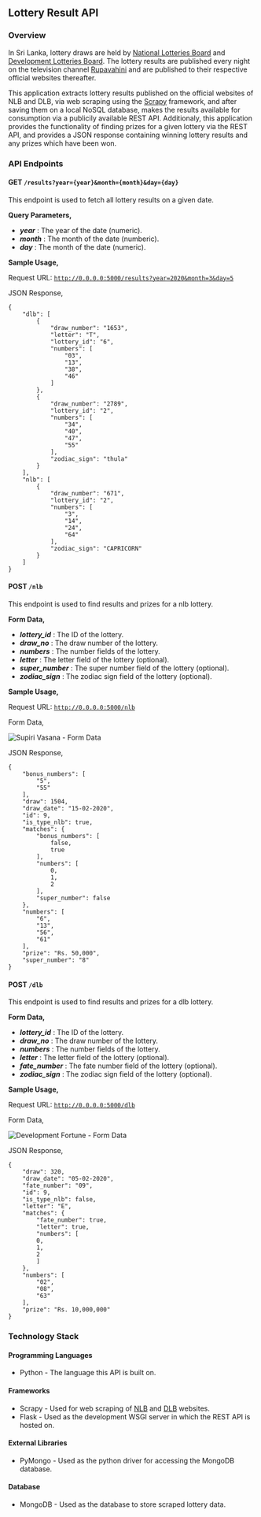 ## Lottery Result API

### Overview

In Sri Lanka, lottery draws are held by [National Lotteries Board](https://nlb.lk) and [Development Lotteries Board](https://dlb.lk). The lottery results are published every night on the television channel [Rupavahini](http://www.rupavahini.lk/) and are published to their respective official websites thereafter. 

This application extracts lottery results published on the official websites of NLB and DLB, via web scraping using the [Scrapy](https://scrapy.org/) framework, and after saving them on a local NoSQL database, makes the results available for consumption via a publicily available REST API. Additionaly, this application provides the functionality of finding prizes for a given lottery via the REST API, and provides a JSON response containing winning lottery results and any prizes which have been won.

### API Endpoints

#### **GET** <code>/results?year={year}&month={month}&day={day}</code>

This endpoint is used to fetch all lottery results on a given date.

**Query Parameters,**

* ***year*** : The year of the date (numeric).
* ***month*** : The month of the date (numberic).
* ***day*** : The month of the date (numeric).

**Sample Usage,**

Request URL: <code>http://0.0.0.0:5000/results?year=2020&month=3&day=5</code>

JSON Response,

    {
        "dlb": [
            {
                "draw_number": "1653",
                "letter": "T",
                "lottery_id": "6",
                "numbers": [
                    "03",
                    "13",
                    "38",
                    "46"
                ]
            },
            {
                "draw_number": "2789",
                "lottery_id": "2",
                "numbers": [
                    "34",
                    "40",
                    "47",
                    "55"
                ],
                "zodiac_sign": "thula"
            }
        ],
        "nlb": [
            {
                "draw_number": "671",
                "lottery_id": "2",
                "numbers": [
                    "3",
                    "14",
                    "24",
                    "64"
                ],
                "zodiac_sign": "CAPRICORN"
            }
        ]   
    }

#### **POST** <code>/nlb</code>

This endpoint is used to find results and prizes for a nlb lottery.

**Form Data,**

* ***lottery_id*** : The ID of the lottery.
* ***draw_no*** : The draw number of the lottery.
* ***numbers*** : The number fields of the lottery.
* ***letter*** : The letter field of the lottery (optional).
* ***super_number*** : The super number field of the lottery (optional).
* ***zodiac_sign*** : The zodiac sign field of the lottery (optional).

**Sample Usage,**

Request URL: <code>http://0.0.0.0:5000/nlb</code>

Form Data,

![Supiri Vasana - Form Data](https://user-images.githubusercontent.com/58177462/81444479-d2708c00-9194-11ea-9715-1dbef23ff388.png)

JSON Response,

    {
        "bonus_numbers": [
            "5",
            "55"
        ],
        "draw": 1504,
        "draw_date": "15-02-2020",
        "id": 9,
        "is_type_nlb": true,
        "matches": {
            "bonus_numbers": [
                false,
                true
            ],
            "numbers": [
                0,
                1,
                2
            ],
            "super_number": false
        },
        "numbers": [
            "6",
            "13",
            "56",
            "61"
        ],
        "prize": "Rs. 50,000",
        "super_number": "8"
    }

#### **POST** <code>/dlb</code>

This endpoint is used to find results and prizes for a dlb lottery.

**Form Data,**

* ***lottery_id*** : The ID of the lottery.
* ***draw_no*** : The draw number of the lottery.
* ***numbers*** : The number fields of the lottery.
* ***letter*** : The letter field of the lottery (optional).
* ***fate_number*** : The fate number field of the lottery (optional).
* ***zodiac_sign*** : The zodiac sign field of the lottery (optional).

**Sample Usage,**

Request URL: <code>http://0.0.0.0:5000/dlb</code>

Form Data, 

![Development Fortune - Form Data](https://user-images.githubusercontent.com/58177462/81444470-d00e3200-9194-11ea-8ca2-648a52bad86e.png)

JSON Response,

    {
        "draw": 320,
        "draw_date": "05-02-2020",
        "fate_number": "09",
        "id": 9,
        "is_type_nlb": false,
        "letter": "E",
        "matches": {
            "fate_number": true,
            "letter": true,
            "numbers": [
            0,
            1,
            2
            ]
        },
        "numbers": [
            "02",
            "08",
            "63"
        ],
        "prize": "Rs. 10,000,000"
    }


### Technology Stack

#### Programming Languages

* Python - The language this API is built on.

#### Frameworks

* Scrapy - Used for web scraping of [NLB](https://nlb.lk) and [DLB](https://dlb.lk) websites.
* Flask - Used as the development WSGI server in which the REST API is hosted on.

#### External Libraries

* PyMongo - Used as the python driver for accessing the MongoDB database.

#### Database

* MongoDB - Used as the database to store scraped lottery data.